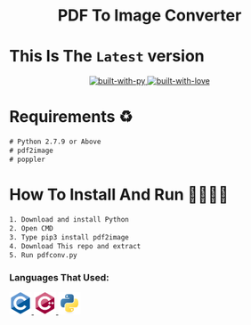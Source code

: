 <h1 align="center">PDF To Image Converter</h1>


# This Is The `Latest` version 

<p align="center">
    <a href="https://python.org">
        <img src="https://forthebadge.com/images/badges/made-with-python.svg" alt="built-with-py">
    </a>
    <a href="https://GitHub.com/TR0J3N">
        <img src="http://ForTheBadge.com/images/badges/built-with-love.svg" alt="built-with-love">
    </a></p>
    
# Requirements ♻
```
# Python 2.7.9 or Above
# pdf2image
# poppler
```
# How To Install And Run 🏃🏻‍♂️💨
```
1. Download and install Python
2. Open CMD
3. Type pip3 install pdf2image
4. Download This repo and extract
5. Run pdfconv.py
```
    
    
<h3 align="left">Languages That Used:</h3>
<p align="left"> <a href="https://www.cprogramming.com/" target="_blank" rel="noreferrer"> <img src="https://raw.githubusercontent.com/devicons/devicon/master/icons/c/c-original.svg" alt="c" width="40" height="40"/> </a> <a href="https://www.w3schools.com/cpp/" target="_blank" rel="noreferrer"> <img src="https://raw.githubusercontent.com/devicons/devicon/master/icons/cplusplus/cplusplus-original.svg" alt="cplusplus" width="40" height="40"/> </a> <a href="https://www.python.org" target="_blank" rel="noreferrer"> <img src="https://raw.githubusercontent.com/devicons/devicon/master/icons/python/python-original.svg" alt="python" width="40" height="40"/> </a> </p>
